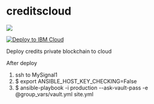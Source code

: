 # creditscloud

<a href="https://portal.azure.com/#create/Microsoft.Template/uri/https%3A%2F%2Fraw.githubusercontent.com%2Fkondrashovsv%2Fcreditscloud%2Fmaster%2Fazuredeploy.json" target="_blank">
    <img src="http://azuredeploy.net/deploybutton.png"/>
</a>

[![Deploy to IBM Cloud](https://cloud.ibm.com/devops/setup/deploy/button.png)](https://cloud.ibm.com/devops/setup/deploy?repository=<git_repository_URL>&branch=<git_branch>)

Deploy credits private blockchain to cloud


After deploy
1. ssh to MySignal1
2. $ export ANSIBLE_HOST_KEY_CHECKING=False
3. $ ansible-playbook -i production  --ask-vault-pass -e @group_vars/vault.yml site.yml

